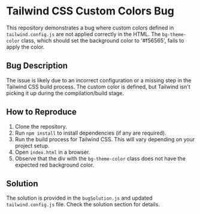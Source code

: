 # Tailwind CSS Custom Colors Bug

This repository demonstrates a bug where custom colors defined in `tailwind.config.js` are not applied correctly in the HTML.  The `bg-theme-color` class, which should set the background color to '#f56565', fails to apply the color.

## Bug Description

The issue is likely due to an incorrect configuration or a missing step in the Tailwind CSS build process.  The custom color is defined, but Tailwind isn't picking it up during the compilation/build stage.

## How to Reproduce

1. Clone the repository.
2. Run `npm install` to install dependencies (if any are required).
3. Run the build process for Tailwind CSS.  This will vary depending on your project setup.
4. Open `index.html` in a browser.
5. Observe that the div with the `bg-theme-color` class does not have the expected red background color.

## Solution

The solution is provided in the `bugSolution.js` and updated `tailwind.config.js` file. Check the solution section for details. 